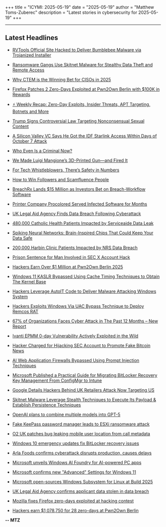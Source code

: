 +++
title = "ICYMI: 2025-05-19"
date = "2025-05-19"
author = "Matthew Toms-Zuberec"
description = "Latest stories in cybersecurity for 2025-05-19"
+++

---------------------------------------------------------------------------
## Latest Headlines
- [RVTools Official Site Hacked to Deliver Bumblebee Malware via Trojanized Installer](https://thehackernews.com/2025/05/rvtools-official-site-hacked-to-deliver.html)

- [Ransomware Gangs Use Skitnet Malware for Stealthy Data Theft and Remote Access](https://thehackernews.com/2025/05/ransomware-gangs-use-skitnet-malware.html)

- [Why CTEM is the Winning Bet for CISOs in 2025](https://thehackernews.com/2025/05/why-ctem-is-winning-bet-for-cisos-in.html)

- [Firefox Patches 2 Zero-Days Exploited at Pwn2Own Berlin with $100K in Rewards](https://thehackernews.com/2025/05/firefox-patches-2-zero-days-exploited.html)

- [⚡ Weekly Recap: Zero-Day Exploits, Insider Threats, APT Targeting, Botnets and More](https://thehackernews.com/2025/05/weekly-recap-zero-day-exploits-insider.html)

- [Trump Signs Controversial Law Targeting Nonconsensual Sexual Content](https://www.wired.com/story/take-it-down-act-law-passes/)

- [A Silicon Valley VC Says He Got the IDF Starlink Access Within Days of October 7 Attack](https://www.wired.com/story/shaun-maguire-starlink-idf-israel-gaza/)

- [Who Even Is a Criminal Now?](https://www.wired.com/story/editor-letter-rogues-issue/)

- [We Made Luigi Mangione’s 3D-Printed Gun—and Fired It](https://www.wired.com/story/luigi-mangione-ghost-gun-built-tested/)

- [For Tech Whistleblowers, There’s Safety in Numbers](https://www.wired.com/story/amber-scorah-psst-tech-whistleblowers/)

- [How to Win Followers and Scamfluence People](https://www.wired.com/story/format-boy-yahoo-boys-scam-influencers/)

- [BreachRx Lands $15 Million as Investors Bet on Breach-Workflow Software](https://www.securityweek.com/breachrx-lands-15-million-as-investors-bet-on-breach-workflow-software/)

- [Printer Company Procolored Served Infected Software for Months](https://www.securityweek.com/printer-company-procolored-served-infected-software-for-months/)

- [UK Legal Aid Agency Finds Data Breach Following Cyberattack](https://www.securityweek.com/uk-legal-aid-agency-finds-data-breach-following-cyberattack/)

- [480,000 Catholic Health Patients Impacted by Serviceaide Data Leak](https://www.securityweek.com/480000-catholic-health-patients-impacted-by-serviceaide-data-leak/)

- [Spiking Neural Networks: Brain-Inspired Chips That Could Keep Your Data Safe](https://www.securityweek.com/spiking-neural-networks-brain-inspired-chips-that-could-keep-your-data-safe/)

- [200,000 Harbin Clinic Patients Impacted by NRS Data Breach](https://www.securityweek.com/200000-harbin-clinic-patients-impacted-by-nrs-data-breach/)

- [Prison Sentence for Man Involved in SEC X Account Hack](https://www.securityweek.com/prison-sentence-for-man-involved-in-sec-x-account-hack/)

- [Hackers Earn Over $1 Million at Pwn2Own Berlin 2025](https://www.securityweek.com/hackers-earn-over-1-million-at-pwn2own-berlin-2025/)

- [Windows 11 KASLR Bypassed Using Cache Timing Techniques to Obtain The Kernel Base](https://cybersecuritynews.com/windows-11-kaslr-bypassed-using-cache-timing-techniques/)

- [Hackers Leverage AutoIT Code to Deliver Malware Attacking Windows System](https://cybersecuritynews.com/hackers-leverage-autoit-code/)

- [Hackers Exploits Windows Via UAC Bypass Technique to Deploy Remcos RAT](https://cybersecuritynews.com/hackers-exploits-windows-via-uac-bypass-technique-to-deploy-remcos-rat/)

- [67% of Organizations Faces Cyber Attack in The Past 12 Months – New Report](https://cybersecuritynews.com/67-of-organizations-faces-cyber-attack/)

- [Ivanti EPMM 0-day Vulnerability Actively Exploited in the Wild](https://cybersecuritynews.com/ivanti-epmm-0-day-vulnerability-exploited/)

- [Hacker Charged for Hijacking SEC Account to Promote Fake Bitcoin News](https://cybersecuritynews.com/hacker-charged-for-hijacking-sec-account/)

- [AI Web Application Firewalls Bypassed Using Prompt Injection Techniques](https://cybersecuritynews.com/ai-web-application-firewalls-bypassed/)

- [Microsoft Published a Practical Guide for Migrating BitLocker Recovery Key Management From ConfigMgr to Intune](https://cybersecuritynews.com/migrating-bitlocker-recovery-key-management-from-configmgr-to-intune/)

- [Google Details Hackers Behind UK Retailers Attack Now Targeting US](https://cybersecuritynews.com/google-details-hackers-behind-uk-retailers-attack/)

- [Skitnet Malware Leverage Stealth Techniques to Execute Its Payload & Establish Persistence Techniques](https://cybersecuritynews.com/skitnet-malware-leverage-stealth-techniques/)

- [OpenAI plans to combine multiple models into GPT-5](https://www.bleepingcomputer.com/news/artificial-intelligence/openai-plans-to-combine-multiple-models-into-gpt-5/)

- [Fake KeePass password manager leads to ESXi ransomware attack](https://www.bleepingcomputer.com/news/security/fake-keepass-password-manager-leads-to-esxi-ransomware-attack/)

- [O2 UK patches bug leaking mobile user location from call metadata](https://www.bleepingcomputer.com/news/security/o2-uk-patches-bug-leaking-mobile-user-location-from-call-metadata/)

- [Windows 10 emergency updates fix BitLocker recovery issues](https://www.bleepingcomputer.com/news/microsoft/windows-10-emergency-updates-fix-bitlocker-recovery-issues/)

- [Arla Foods confirms cyberattack disrupts production, causes delays](https://www.bleepingcomputer.com/news/security/arla-foods-confirms-cyberattack-disrupts-production-causes-delays/)

- [Microsoft unveils Windows AI Foundry for AI-powered PC apps](https://www.bleepingcomputer.com/news/microsoft/microsoft-unveils-windows-ai-foundry-for-ai-powered-pc-apps/)

- [Microsoft confirms new "Advanced" Settings for Windows 11](https://www.bleepingcomputer.com/news/microsoft/microsoft-confirms-new-advanced-settings-for-windows-11/)

- [Microsoft open-sources Windows Subsystem for Linux at Build 2025](https://www.bleepingcomputer.com/news/microsoft/microsoft-open-sources-windows-subsystem-for-linux-at-build-2025/)

- [UK Legal Aid Agency confirms applicant data stolen in data breach](https://www.bleepingcomputer.com/news/security/uk-legal-aid-agency-confirms-applicant-data-stolen-in-data-breach/)

- [Mozilla fixes Firefox zero-days exploited at hacking contest](https://www.bleepingcomputer.com/news/security/mozilla-fixes-firefox-zero-days-exploited-at-hacking-contest/)

- [Hackers earn $1,078,750 for 28 zero-days at Pwn2Own Berlin](https://www.bleepingcomputer.com/news/security/hackers-earn-1-078-750-for-28-zero-days-at-pwn2own-berlin/)

**-- MTZ**